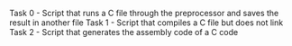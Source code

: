 Task 0 - Script that runs a C file through the preprocessor and saves the result in another file
Task 1 - Script that compiles a C file but does not link
Task 2 - Script that generates the assembly code of a C code

